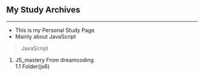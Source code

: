 
## My Study Archives
---
- This is my Personal Study Page
- Mainly about JavaScript

> JavaScript

1. JS_mastery From dreamcoding   
1.1 Folder(js6)